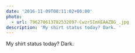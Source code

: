 ```yaml
---
date: '2016-11-09T08:11:02+00:00'
photo:
  - url: 796270613782532097-Cwzr5ImXEAAZBG_.jpg
description: 'My shirt status today? Dark. '
---
```

My shirt status today? Dark. 
